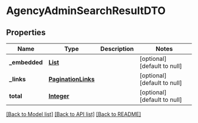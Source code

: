 # AgencyAdminSearchResultDTO
## Properties

Name | Type | Description | Notes
------------ | ------------- | ------------- | -------------
**\_embedded** | [**List**](AdminResponseDTO.md) |  | [optional] [default to null]
**\_links** | [**PaginationLinks**](PaginationLinks.md) |  | [optional] [default to null]
**total** | [**Integer**](integer.md) |  | [optional] [default to null]

[[Back to Model list]](../README.md#documentation-for-models) [[Back to API list]](../README.md#documentation-for-api-endpoints) [[Back to README]](../README.md)

